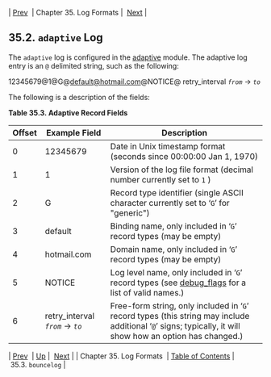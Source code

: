 | [Prev](log_formats)  | Chapter 35. Log Formats |  [Next](log_formats.bouncelog) |

## 35.2. `adaptive` Log

The `adaptive` log is configured in the [adaptive](modules.adaptive "71.3. adaptive – Adaptive Delivery") module. The adaptive log entry is an `@` delimited string, such as the following:

12345679@1@G@default@hotmail.com@NOTICE@ retry_interval *`from`* -> *`to`*

The following is a description of the fields:

<a name="adaptive.log.format.fields"></a>

**Table 35.3. Adaptive Record Fields**

| Offset | Example Field | Description |
| --- | --- | --- |
| 0 | 12345679 | Date in Unix timestamp format (seconds since 00:00:00 Jan 1, 1970) |
| 1 | 1 | Version of the log file format (decimal number currently set to `1` ) |
| 2 | G | Record type identifier (single ASCII character currently set to ‘`G`’ for "generic") |
| 3 | default | Binding name, only included in ‘`G`’ record types (may be empty) |
| 4 | hotmail.com | Domain name, only included in ‘`G`’ record types (may be empty) |
| 5 | NOTICE | Log level name, only included in ‘`G`’ record types (see [debug_flags](conf.ref.debug_flags "debug_flags") for a list of valid names.) |
| 6 | retry_interval *`from`* -> *`to`* | Free-form string, only included in ‘`G`’ record types (this string may include additional ‘`@`’ signs; typically, it will show how an option has changed.) |

| [Prev](log_formats)  | [Up](log_formats) |  [Next](log_formats.bouncelog) |
| Chapter 35. Log Formats  | [Table of Contents](index) |  35.3. `bouncelog` |

